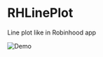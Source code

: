 # RHLinePlot
Line plot like in Robinhood app

![Demo](https://raw.githubusercontent.com/aunnnn/RHLinePlot/master/rhplot-demo.gif)
